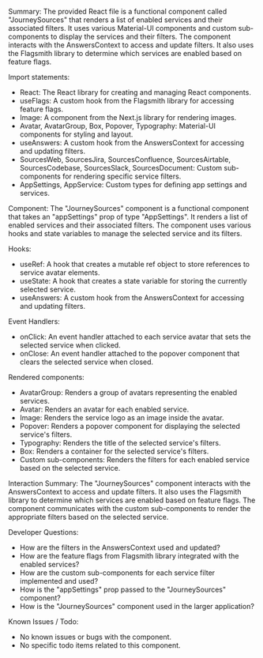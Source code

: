 Summary:
The provided React file is a functional component called "JourneySources" that renders a list of enabled services and their associated filters. It uses various Material-UI components and custom sub-components to display the services and their filters. The component interacts with the AnswersContext to access and update filters. It also uses the Flagsmith library to determine which services are enabled based on feature flags.

Import statements:
- React: The React library for creating and managing React components.
- useFlags: A custom hook from the Flagsmith library for accessing feature flags.
- Image: A component from the Next.js library for rendering images.
- Avatar, AvatarGroup, Box, Popover, Typography: Material-UI components for styling and layout.
- useAnswers: A custom hook from the AnswersContext for accessing and updating filters.
- SourcesWeb, SourcesJira, SourcesConfluence, SourcesAirtable, SourcesCodebase, SourcesSlack, SourcesDocument: Custom sub-components for rendering specific service filters.
- AppSettings, AppService: Custom types for defining app settings and services.

Component:
The "JourneySources" component is a functional component that takes an "appSettings" prop of type "AppSettings". It renders a list of enabled services and their associated filters. The component uses various hooks and state variables to manage the selected service and its filters.

Hooks:
- useRef: A hook that creates a mutable ref object to store references to service avatar elements.
- useState: A hook that creates a state variable for storing the currently selected service.
- useAnswers: A custom hook from the AnswersContext for accessing and updating filters.

Event Handlers:
- onClick: An event handler attached to each service avatar that sets the selected service when clicked.
- onClose: An event handler attached to the popover component that clears the selected service when closed.

Rendered components:
- AvatarGroup: Renders a group of avatars representing the enabled services.
- Avatar: Renders an avatar for each enabled service.
- Image: Renders the service logo as an image inside the avatar.
- Popover: Renders a popover component for displaying the selected service's filters.
- Typography: Renders the title of the selected service's filters.
- Box: Renders a container for the selected service's filters.
- Custom sub-components: Renders the filters for each enabled service based on the selected service.

Interaction Summary:
The "JourneySources" component interacts with the AnswersContext to access and update filters. It also uses the Flagsmith library to determine which services are enabled based on feature flags. The component communicates with the custom sub-components to render the appropriate filters based on the selected service.

Developer Questions:
- How are the filters in the AnswersContext used and updated?
- How are the feature flags from Flagsmith library integrated with the enabled services?
- How are the custom sub-components for each service filter implemented and used?
- How is the "appSettings" prop passed to the "JourneySources" component?
- How is the "JourneySources" component used in the larger application?

Known Issues / Todo:
- No known issues or bugs with the component.
- No specific todo items related to this component.